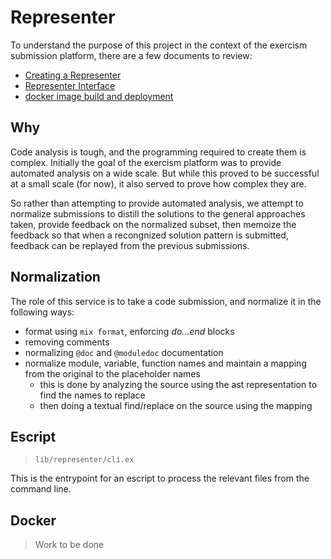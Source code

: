 # Representer

To understand the purpose of this project in the context of the exercism submission platform, there are a few documents to review:

- [Creating a Representer](https://github.com/exercism/automated-analysis/blob/master/docs/representers/getting-started.md)
- [Representer Interface](https://github.com/exercism/automated-analysis/blob/master/docs/representers/interface.md)
- [docker image build and deployment](https://github.com/exercism/automated-analysis/blob/master/docs/docker.md)

## Why

Code analysis is tough, and the programming required to create them is complex.  Initially the goal of the exercism platform was to provide automated analysis on a wide scale.  But while this proved to be successful at a small scale (for now), it also served to prove how complex they are.

So rather than attempting to provide automated analysis, we attempt to normalize submissions to distill the solutions to the general approaches taken, provide feedback on the normalized subset, then memoize the feedback so that when a recongnized solution pattern is submitted, feedback can be replayed from the previous submissions.

## Normalization

The role of this service is to take a code submission, and normalize it in the following ways:

- format using `mix format`, enforcing _do...end_ blocks
- removing comments
- normalizing `@doc` and `@moduledoc` documentation
- normalize module, variable, function names and maintain a mapping from the original to the placeholder names
  - this is done by analyzing the source using the ast representation to find the names to replace
  - then doing a textual find/replace on the source using the mapping

## Escript

> `lib/representer/cli.ex`

This is the entrypoint for an escript to process the relevant files from the command line.

## Docker

> Work to be done
